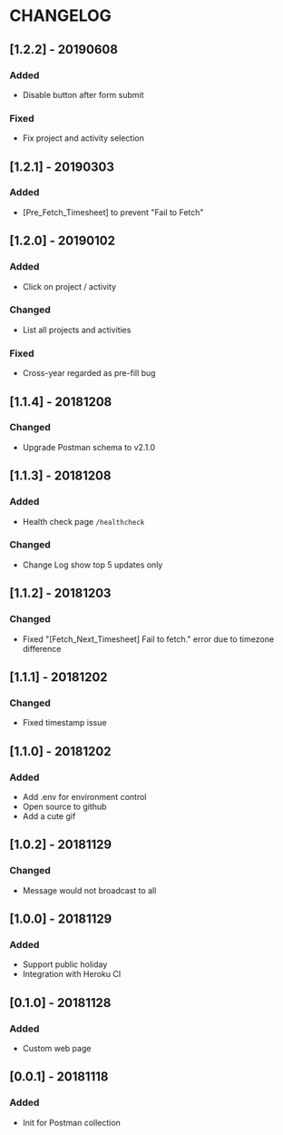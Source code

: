 # CHANGELOG

## [1.2.2] - 20190608
### Added
- Disable button after form submit 

### Fixed
- Fix project and activity selection

## [1.2.1] - 20190303
### Added
- [Pre_Fetch_Timesheet] to prevent "Fail to Fetch"

## [1.2.0] - 20190102
### Added
- Click on project / activity

### Changed
- List all projects and activities

### Fixed
- Cross-year regarded as pre-fill bug

## [1.1.4] - 20181208
### Changed
- Upgrade Postman schema to v2.1.0

## [1.1.3] - 20181208
### Added
- Health check page `/healthcheck`

### Changed
- Change Log show top 5 updates only

## [1.1.2] - 20181203
### Changed
- Fixed "[Fetch_Next_Timesheet] Fail to fetch." error due to timezone difference

## [1.1.1] - 20181202
### Changed
- Fixed timestamp issue

## [1.1.0] - 20181202
### Added
- Add .env for environment control
- Open source to github
- Add a cute gif

## [1.0.2] - 20181129
### Changed
- Message would not broadcast to all

## [1.0.0] - 20181129
### Added
- Support public holiday
- Integration with Heroku CI

## [0.1.0] - 20181128
### Added
- Custom web page

## [0.0.1] - 20181118
### Added
- Init for Postman collection
